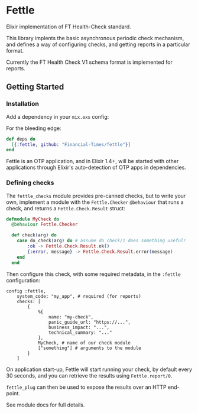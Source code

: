 # Fettle

Elixir implementation of FT Health-Check standard.

This library implents the basic asynchronous periodic check mechanism, and defines a way of configuring checks,
and getting reports in a particular format. 

Currently the FT Health Check V1 schema format is implemented for reports.

## Getting Started

### Installation

Add a dependency in your `mix.exs` config:

For the bleeding edge:

```elixir
def deps do
  [{:fettle, github: "Financial-Times/fettle"}]
end
```

Fettle is an OTP application, and in Elixir 1.4+, will be started with other applications through Elixir's auto-detection of OTP apps in dependencies.

### Defining checks

The `fettle_checks` module provides pre-canned checks, but to write your own, implement a module with the `Fettle.Checker` `@behaviour` that runs a check, and returns a `Fettle.Check.Result` struct:

```elixir
defmodule MyCheck do
  @behaviour Fettle.Checker

  def check(arg) do
    case do_check(arg) do # assume do_check/1 does something useful!
        :ok -> Fettle.Check.Result.ok()
        {:error, message} -> Fettle.Check.Result.error(message)
    end
  end
```

Then configure this check, with some required metadata, in the `:fettle` configuration:

```elxir
config :fettle,
    system_code: "my_app", # required (for reports)
    checks: [
        {
            %{
                name: "my-check",
                panic_guide_url: "https://...",
                business_impact: "...",
                technical_summary: "..."
            },
            MyCheck, # name of our check module
            ["something"] # arguments to the module
        }
    ]
```

On application start-up, Fettle will start running your check, by default every 30 seconds, and you can retrieve the 
results using `Fettle.report/0`.

`fettle_plug` can then be used to expose the results over an HTTP end-point.

See module docs for full details.
